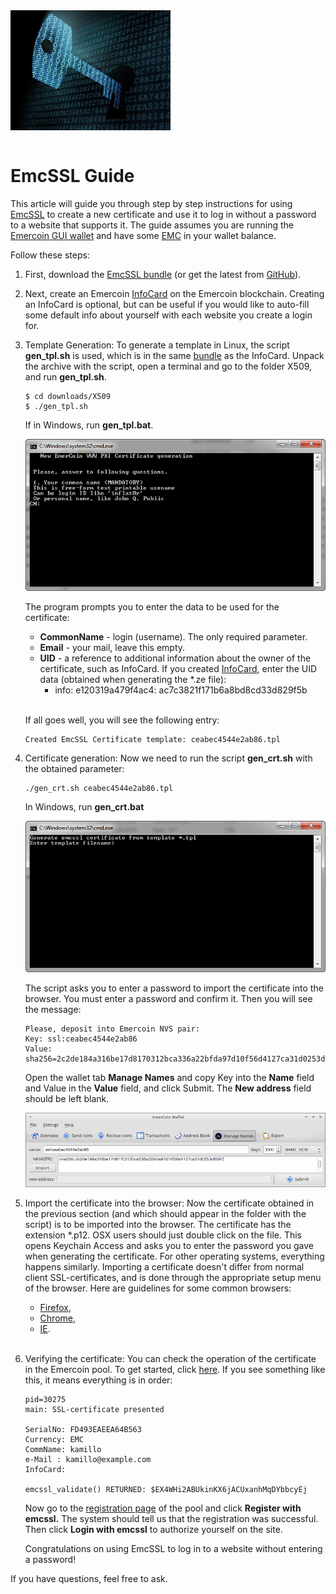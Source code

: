 <div style="overflow:hidden;"><img style="float:left;" src="Emcssl-cryptography.jpg" alt="EmcSSL" width="256"></div>
<br>

# EmcSSL Guide

This article will guide you through step by step instructions for using
[EmcSSL](EmcSSL_Introduction) to create a new certificate and use it to
log in without a password to a website that supports it. The guide assumes you are running the [Emercoin GUI wallet](../../General_Usage/Running_Emercoin) and have some [EMC](../../Introduction/The_EMC_Currency) in your wallet balance.

Follow these steps:

1. First, download the [EmcSSL bundle](https://pool.emercoin.com/emcssl/)
(or get the latest from [GitHub](https://github.com/emercoin/emcssl)).

2. Next, create an Emercoin [InfoCard](EmcSSL_InfoCard) on the
Emercoin blockchain. Creating an InfoCard is optional, but can be useful
if you would like to auto-fill some default info about yourself with
each website you create a login for.

3. Template Generation: To generate a template in Linux, the script **gen_tpl.sh** is used,
which is in the same [bundle](https://pool.emercoin.com/emcssl/) as the InfoCard. Unpack the archive with the script, open a terminal and go to the folder X509, and run **gen_tpl.sh**.

    ```
    $ cd downloads/X509
    $ ./gen_tpl.sh
    ```

   If in Windows, run **gen_tpl.bat**.

   ![gen_tpl.bat](EmcSSL_1.png)

   The program prompts you to enter the data to be used for the certificate:
    -   **CommonName** - login (username). The only required parameter.
    -   **Email** - your mail, leave this empty.
    -   **UID** - a reference to additional information about the owner of
    the certificate, such as InfoCard. If you created [InfoCard](EmcSSL_InfoCard), enter the UID data (obtained when generating the *.ze file):
        - info: e120319a479f4ac4: ac7c3821f171b6a8bd8cd33d829f5b<br><br>

   If all goes well, you will see the following entry:

    ```
    Created EmcSSL Certificate template: ceabec4544e2ab86.tpl
    ```

4. Certificate generation: Now we need to run the script **gen_crt.sh** with the obtained parameter:

    ```
    ./gen_crt.sh ceabec4544e2ab86.tpl
    ```

   In Windows, run **gen_crt.bat**

   ![gen_crt.bat](EmcSSL_2.png)

   The script asks you to enter a password to import the certificate into the browser. You must enter a password and confirm it. Then you will see the message:

    ```
    Please, deposit into Emercoin NVS pair:
    Key: ssl:ceabec4544e2ab86
    Value: sha256=2c2de184a316be17d8170312bca336a22bfda97d10f56d4127ca31d0253d8097 
    ```
   Open the wallet tab **Manage Names** and copy Key into the **Name** field and Value in the **Value** field, and click Submit. The **New address** field should be left blank.

   ![Send data to the network](EmcSSL_3.png)

5. Import the certificate into the browser: Now the certificate obtained in the previous section (and which should appear in the folder with the script) is to be imported into the browser. The certificate has the extension *.p12. OSX users should just double click on the file. This opens Keychain Access and asks you to enter the password you gave when generating the certificate. For other operating systems, everything happens similarly. Importing a certificate doesn't differ from normal client SSL-certificates, and is done through the appropriate setup menu of the browser. Here are guidelines for some common browsers:
    - [Firefox](http://www.onlinehowto.net/install-ssl-certificate-in-firefox/784),
    - [Chrome](http://www.binarytides.com/client-side-ssl-certificates-firefox-chrome/),
    - [IE](http://ipswitchmsg.force.com/kb/articles/FAQ/Using-client-SSL-certificates-in-Internet-Explorer-1307739573570).<br><br>

6. Verifying the certificate: You can check the operation of the certificate in the Emercoin pool. To
get started, click [here](https://pool.emercoin.com/emcssl/InfoCard.php). If you see something like this, it means everything is in order:
    ```text
    pid=30275
    main: SSL-certificate presented

    SerialNo: FD493EAEEA64B563
    Currency: EMC
    CommName: kamillo
    e-Mail : kamillo@example.com
    InfoCard:

    emcssl_validate() RETURNED: $EX4WHi2ABUkinKX6jACUxanhMqDYbbcyEj
    ```
   Now go to the [registration page](https://pool.emercoin.com/register) of
the pool and click **Register with emcssl.** The system should tell us
that the registration was successful. Then click **Login with emcssl**
to authorize yourself on the site.

   Congratulations on using EmcSSL to log in to a website without entering a password!

If you have questions, feel free to ask.


